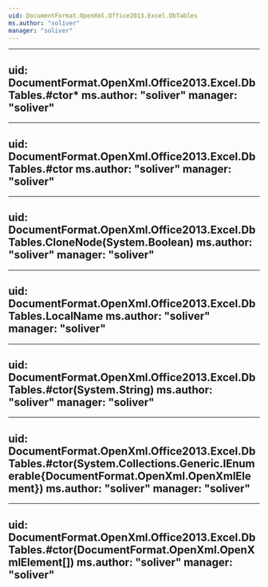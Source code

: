 ```yaml
---
uid: DocumentFormat.OpenXml.Office2013.Excel.DbTables
ms.author: "soliver"
manager: "soliver"
---
```


---
uid: DocumentFormat.OpenXml.Office2013.Excel.DbTables.#ctor*
ms.author: "soliver"
manager: "soliver"
---

---
uid: DocumentFormat.OpenXml.Office2013.Excel.DbTables.#ctor
ms.author: "soliver"
manager: "soliver"
---

---
uid: DocumentFormat.OpenXml.Office2013.Excel.DbTables.CloneNode(System.Boolean)
ms.author: "soliver"
manager: "soliver"
---

---
uid: DocumentFormat.OpenXml.Office2013.Excel.DbTables.LocalName
ms.author: "soliver"
manager: "soliver"
---

---
uid: DocumentFormat.OpenXml.Office2013.Excel.DbTables.#ctor(System.String)
ms.author: "soliver"
manager: "soliver"
---

---
uid: DocumentFormat.OpenXml.Office2013.Excel.DbTables.#ctor(System.Collections.Generic.IEnumerable{DocumentFormat.OpenXml.OpenXmlElement})
ms.author: "soliver"
manager: "soliver"
---

---
uid: DocumentFormat.OpenXml.Office2013.Excel.DbTables.#ctor(DocumentFormat.OpenXml.OpenXmlElement[])
ms.author: "soliver"
manager: "soliver"
---
